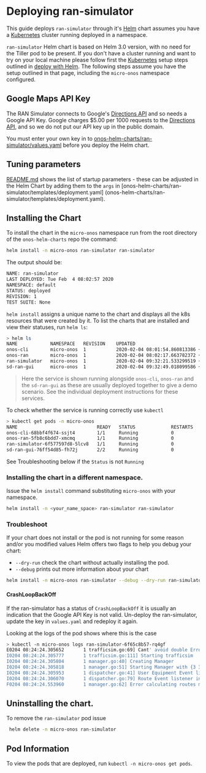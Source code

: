 # Deploying ran-simulator

This guide deploys `ran-simulator` through it's [Helm] chart assumes you have a
[Kubernetes] cluster running deployed in a namespace.

`ran-simulator` Helm chart is based on Helm 3.0 version, with no need for the Tiller pod to be present. 
If you don't have a cluster running and want to try on your local machine please follow first 
the [Kubernetes] setup steps outlined in [deploy with Helm](https://docs.onosproject.org/developers/deploy_with_helm/).
The following steps assume you have the setup outlined in that page, including the `micro-onos` namespace configured. 

## Google Maps API Key
The RAN Simulator connects to Google's [Directions API] and so needs a Google API Key.
Google charges $5.00 per 1000 requests to the [Directions API], and so we do not put
our API key up in the public domain.

You must enter your own key in to [onos-helm-charts/ran-simulator/values.yaml](onos-helm-charts/ran-simulator/values.yaml)
before you deploy the Helm chart.

## Tuning parameters
[README.md](README.md) shows the list of startup parameters - these can be adjusted in the Helm
Chart by adding them to the `args` in [onos-helm-charts/ran-simulator/templates/deployment.yaml]
(onos-helm-charts/ran-simulator/templates/deployment.yaml).

## Installing the Chart
To install the chart in the `micro-onos` namespace run from the root directory of
the `onos-helm-charts` repo the command:
```bash
helm install -n micro-onos ran-simulator ran-simulator
```
The output should be:
```bash
NAME: ran-simulator
LAST DEPLOYED: Tue Feb  4 08:02:57 2020
NAMESPACE: default
STATUS: deployed
REVISION: 1
TEST SUITE: None
```

`helm install` assigns a unique name to the chart and displays all the k8s resources that were
created by it. To list the charts that are installed and view their statuses, run `helm ls`:

```bash
> helm ls
NAME         	NAMESPACE 	REVISION	UPDATED                                	STATUS  	CHART              	APP VERSION
onos-cli     	micro-onos	1       	2020-02-04 08:01:54.860813386 +0000 UTC	deployed	onos-cli-0.0.1     	1          
onos-ran     	micro-onos	1       	2020-02-04 08:02:17.663782372 +0000 UTC	deployed	onos-ran-0.0.1     	1          
ran-simulator	micro-onos	1       	2020-02-04 09:32:21.533299519 +0000 UTC	deployed	ran-simulator-0.0.1	1          
sd-ran-gui   	micro-onos	1       	2020-02-04 09:32:49.018099586 +0000 UTC	deployed	sd-ran-gui-0.0.1   	1  
```

> Here the service is shown running alongside `onos-cli`, `onos-ran` and the `sd-ran-gui`
> as these are usually deployed together to give a demo scenario. See the individual
> deployment instructions for these services.

To check whether the service is running correctly use `kubectl`
```bash
> kubectl get pods -n micro-onos
NAME                             READY   STATUS             RESTARTS   AGE
onos-cli-68bbf4f674-ssjt4        1/1     Running            0          18m
onos-ran-5fb8c6bdd7-xmcmq        1/1     Running            0          18m
ran-simulator-6f577597d8-5lcv8   1/1     Running            0          82s
sd-ran-gui-76ff54d85-fh72j       2/2     Running            0          54s
```

See Troubleshooting below if the `Status` is not `Running`

### Installing the chart in a different namespace.

Issue the `helm install` command substituting `micro-onos` with your namespace.
```bash
helm install -n <your_name_space> ran-simulator ran-simulator
```

### Troubleshoot
If your chart does not install or the pod is not running for some reason and/or you modified values Helm offers two flags to help you
debug your chart:  

* `--dry-run` check the chart without actually installing the pod. 
* `--debug` prints out more information about your chart

```bash
helm install -n micro-onos ran-simulator --debug --dry-run ran-simulator/
```

#### CrashLoopBackOff
If the ran-simulator has a status of `CrashLoopBackOff` it is usually an indication
that the Google API Key is not valid. Un-deploy the ran-simulator, update the key
in `values.yaml` and redeploy it again.

Looking at the logs of the pod shows where this is the case
```bash
> kubectl -n micro-onos logs ran-simulator-6f65c8b57-rq4gf
E0204 08:24:24.305652       1 trafficsim.go:69] Cant' avoid double Error logging no such flag -alsologtostderr
I0204 08:24:24.305777       1 trafficsim.go:111] Starting trafficsim
I0204 08:24:24.305804       1 manager.go:40] Creating Manager
I0204 08:24:24.305818       1 manager.go:51] Starting Manager with {3 3 0.02 0.02} {10} {3 YOUR_API_KEY_HERE 1s}
I0204 08:24:24.305953       1 dispatcher.go:41] User Equipment Event listener initialized
I0204 08:24:24.306070       1 dispatcher.go:79] Route Event listener initialized
F0204 08:24:24.553960       1 manager.go:62] Error calculating routes maps: REQUEST_DENIED - The provided API key is invalid.
``` 

## Uninstalling the chart.

To remove the `ran-simulator` pod issue
```bash
 helm delete -n micro-onos ran-simulator
```

## Pod Information

To view the pods that are deployed, run `kubectl -n micro-onos get pods`.

[Helm]: https://helm.sh/
[Kubernetes]: https://kubernetes.io/
[kind]: https://kind.sigs.k8s.io
[Directions API]: https://developers.google.com/maps/documentation/directions/start
